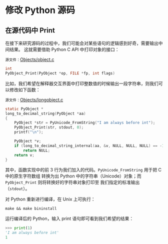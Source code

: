# 修改 Python 源码

## 在源代码中 Print

在接下来研究源码的过程中，我们可能会对某些语句的逻辑感到好奇，需要输出中间结果。
这就需要借助 Python C API 中打印对象的接口：

`源文件：`[Objects/object.c](https://github.com/python/cpython/blob/v3.7.0/Objects/object.c#L339)

```c
int
PyObject_Print(PyObject *op, FILE *fp, int flags)
```

比如，我们希望在解释器交互界面中打印整数值的时候输出一段字符串，则我们可以修改如下函数：

`源文件：`[Objects/longobject.c](https://github.com/python/cpython/blob/v3.7.0/Objects/longobject.c#L1762)

```c
static PyObject *
long_to_decimal_string(PyObject *aa)
{
    PyObject *str = PyUnicode_FromString("I am always before int");
    PyObject_Print(str, stdout, 0);
    printf("\n");

    PyObject *v;
    if (long_to_decimal_string_internal(aa, &v, NULL, NULL, NULL) == -1)
        return NULL;
    return v;
}
```

其中，函数实现中的前 3 行为我们加入的代码。`PyUnicode_FromString` 用于把 C 中的原生字符数组
转换为出 Python 中的字符串（Unicode）对象；而 `PyObject_Print` 则将转换好的字符串对象打印至
我们指定的标准输出（`stdout`）。

对 Python 重新进行编译，在 Unix 上可执行：

```console
make && make bininstall
```

运行编译后的 Python，输入 print 语句即可看到我们希望的结果：

```python
>>> print(1)
'I am always before int'
1
```
